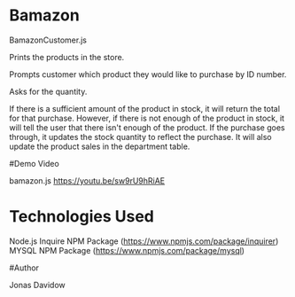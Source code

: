 # Bamazon


BamazonCustomer.js

Prints the products in the store.

Prompts customer which product they would like to purchase by ID number.

Asks for the quantity.

If there is a sufficient amount of the product in stock, it will return the total for that purchase.
However, if there is not enough of the product in stock, it will tell the user that there isn't enough of the product.
If the purchase goes through, it updates the stock quantity to reflect the purchase.
It will also update the product sales in the department table.

#Demo Video

bamazon.js https://youtu.be/sw9rU9hRiAE

# Technologies Used

Node.js
Inquire NPM Package (https://www.npmjs.com/package/inquirer)
MYSQL NPM Package (https://www.npmjs.com/package/mysql)

#Author

Jonas Davidow